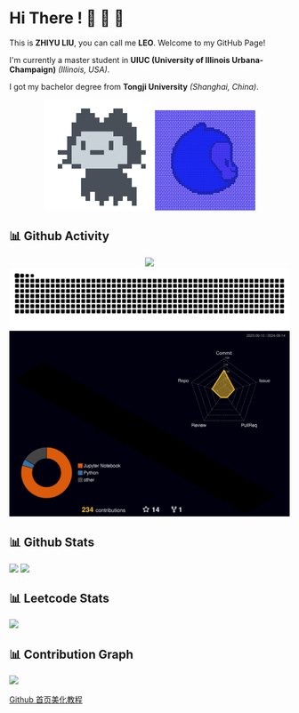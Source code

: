 # Hi There ! 👋 🤗 👋

This is **ZHIYU LIU**, you can call me **LEO**. Welcome to my GitHub Page!

I'm currently a master student in **UIUC (University of Illinois Urbana-Champaign)** *(Illinois, USA)*.

I got my bachelor degree from **Tongji University** *(Shanghai, China)*. 

<center><img src="Pics/mona-loading-dark.gif" width=200><img src="Pics/colorful.gif" width=180></center>


<!--
**leizhenyu-lzy/leizhenyu-lzy** is a ✨ _special_ ✨ repository because its `README.md` (this file) appears on your GitHub profile.

Here are some ideas to get you started:

- 🔭 I’m currently working on ...
- 🌱 I’m currently learning ...
- 👯 I’m looking to collaborate on ...
- 🤔 I’m looking for help with ...
- 💬 Ask me about ...
- 📫 How to reach me: ...
- 😄 Pronouns: ...
- ⚡ Fun fact: ...
-->

## 📊 Github Activity

<div align=center>
  <picture style="width: 75%;">
    <source media="(prefers-color-scheme: dark)" srcset="https://github-readme-streak-stats.herokuapp.com?user=leizhenyu-lzy&theme=tokyonight&hide_border=true" />
    <img src="https://github-readme-streak-stats.herokuapp.com?user=leizhenyu-lzy&theme=tokyonight_duo&hide_border=true" />
  </picture>
</div>

<picture>
  <source media="(prefers-color-scheme: dark)" srcset="https://raw.githubusercontent.com/leizhenyu-lzy/leizhenyu-lzy/output/github-contribution-grid-snake-dark.svg">
  <source media="(prefers-color-scheme: light)" srcset="https://raw.githubusercontent.com/leizhenyu-lzy/leizhenyu-lzy/output/github-contribution-grid-snake.svg">
  <img alt="github contribution grid snake animation" src="https://raw.githubusercontent.com/leizhenyu-lzy/leizhenyu-lzy/output/github-contribution-grid-snake.svg">
</picture>

<img src="./profile-3d-contrib/profile-night-rainbow.svg">

## 📊 Github Stats

<img src="https://github-readme-stats.vercel.app/api?username=leizhenyu-lzy&layout=compact&theme=react&hide_border=true&bg_color=1F222E&title_color=F85D7F&icon_color=F8D866&show_icons=true">

<img src="https://github-readme-stats.vercel.app/api/top-langs/?username=leizhenyu-lzy&layout=compact&theme=react&hide_border=true&bg_color=1F222E&title_color=F85D7F&icon_color=F8D866&hide=css">

## 📊 Leetcode Stats

<img src="https://leetcard.jacoblin.cool/leizhenyu-lzy?theme=nord&ext=heatmap">


## 📊 Contribution Graph
<img src="https://github-readme-activity-graph.vercel.app/graph?username=leizhenyu-lzy&theme=github">

<!-- [![leizhenyu-lzy's github activity graph](https://github-readme-activity-graph.vercel.app/graph?username=leizhenyu-lzy)](https://github.com/leizhenyu-lzy/github-readme-activity-graph) -->


<!-- <center class='img'><img src="Pics/penspinning-anime-girl.gif" width=40%></center> -->

[Github 首页美化教程](https://zhuanlan.zhihu.com/p/454597068)
